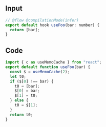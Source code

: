 
## Input

```javascript
// @flow @compilationMode(infer) 
export default hook useFoo(bar: number) {
  return [bar];
}

```

## Code

```javascript
import { c as useMemoCache } from "react";
export default function useFoo(bar) {
  const $ = useMemoCache(2);
  let t0;
  if ($[0] !== bar) {
    t0 = [bar];
    $[0] = bar;
    $[1] = t0;
  } else {
    t0 = $[1];
  }
  return t0;
}

```
      